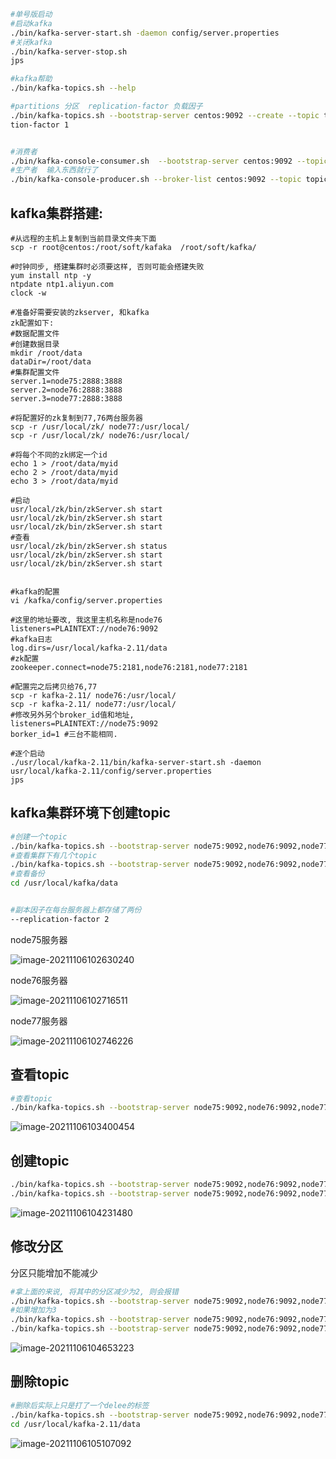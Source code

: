 
```bash
#单号版启动
#启动kafka
./bin/kafka-server-start.sh -daemon config/server.properties 
#关闭kafka
./bin/kafka-server-stop.sh 
jps

#kafka帮助
./bin/kafka-topics.sh --help

#partitions 分区  replication-factor 负载因子
./bin/kafka-topics.sh --bootstrap-server centos:9092 --create --topic topic01 --partitions 3 --replica
tion-factor 1


#消费者
./bin/kafka-console-consumer.sh  --bootstrap-server centos:9092 --topic topic01 --group group1
#生产者  输入东西就行了
./bin/kafka-console-producer.sh --broker-list centos:9092 --topic topic01

```

## kafka集群搭建:

```shell
#从远程的主机上复制到当前目录文件夹下面
scp -r root@centos:/root/soft/kafaka  /root/soft/kafka/

#时钟同步, 搭建集群时必须要这样, 否则可能会搭建失败
yum install ntp -y 
ntpdate ntp1.aliyun.com
clock -w

#准备好需要安装的zkserver, 和kafka
zk配置如下:
#数据配置文件
#创建数据目录
mkdir /root/data
dataDir=/root/data
#集群配置文件
server.1=node75:2888:3888
server.2=node76:2888:3888
server.3=node77:2888:3888

#将配置好的zk复制到77,76两台服务器
scp -r /usr/local/zk/ node77:/usr/local/
scp -r /usr/local/zk/ node76:/usr/local/

#将每个不同的zk绑定一个id
echo 1 > /root/data/myid
echo 2 > /root/data/myid
echo 3 > /root/data/myid

#启动
usr/local/zk/bin/zkServer.sh start
usr/local/zk/bin/zkServer.sh start
usr/local/zk/bin/zkServer.sh start
#查看
usr/local/zk/bin/zkServer.sh status
usr/local/zk/bin/zkServer.sh start
usr/local/zk/bin/zkServer.sh start


#kafka的配置
vi /kafka/config/server.properties

#这里的地址要改, 我这里主机名称是node76
listeners=PLAINTEXT://node76:9092
#kafka日志
log.dirs=/usr/local/kafka-2.11/data
#zk配置
zookeeper.connect=node75:2181,node76:2181,node77:2181

#配置完之后拷贝给76,77
scp -r kafka-2.11/ node76:/usr/local/
scp -r kafka-2.11/ node77:/usr/local/
#修改另外另个broker_id值和地址,
listeners=PLAINTEXT://node75:9092
borker_id=1 #三台不能相同.

#逐个启动
./usr/local/kafka-2.11/bin/kafka-server-start.sh -daemon usr/local/kafka-2.11/config/server.properties
jps

```



## kafka集群环境下创建topic

```bash
#创建一个topic
./bin/kafka-topics.sh --bootstrap-server node75:9092,node76:9092,node77:9092 --create --topic topic01 --partitions 3 --replication-factor 2
#查看集群下有几个topic
./bin/kafka-topics.sh --bootstrap-server node75:9092,node76:9092,node77:9092 --list
#查看备份
cd /usr/local/kafka/data


#副本因子在每台服务器上都存储了两份
--replication-factor 2
```

node75服务器

![image-20211106102630240](https://cdn.jsdelivr.net/gh/hx1098/Algorithm@master/img/kafka/20211106102630.png)

node76服务器

![image-20211106102716511](https://cdn.jsdelivr.net/gh/hx1098/Algorithm@master/img/kafka/20211106102716.png)

node77服务器

![image-20211106102746226](https://cdn.jsdelivr.net/gh/hx1098/Algorithm@master/img/kafka/20211106102746.png)

## 查看topic

```bash
#查看topic
./bin/kafka-topics.sh --bootstrap-server node75:9092,node76:9092,node77:9092 --describe --topic topic01

```

![image-20211106103400454](https://cdn.jsdelivr.net/gh/hx1098/Algorithm@master/img/kafka/20211106103400.png)



## 创建topic

```bash
./bin/kafka-topics.sh --bootstrap-server node75:9092,node76:9092,node77:9092 --create --topic topic02 --partitions 2 --replication-factor 3
./bin/kafka-topics.sh --bootstrap-server node75:9092,node76:9092,node77:9092 --describe --topic topic02
```

![image-20211106104231480](https://cdn.jsdelivr.net/gh/hx1098/Algorithm@master/img/kafka/20211106104231.png)



## 修改分区

分区只能增加不能减少

```bash
#拿上面的来说, 将其中的分区减少为2, 则会报错
./bin/kafka-topics.sh --bootstrap-server node75:9092,node76:9092,node77:9092 --alter --topic topic02 --partitions 2
#如果增加为3
./bin/kafka-topics.sh --bootstrap-server node75:9092,node76:9092,node77:9092 --alter --topic topic02 --partitions 3
./bin/kafka-topics.sh --bootstrap-server node75:9092,node76:9092,node77:9092 --describe --topic topic02
```

![image-20211106104653223](https://cdn.jsdelivr.net/gh/hx1098/Algorithm@master/img/kafka/20211106104653.png)



## 删除topic

```bash
#删除后实际上只是打了一个delee的标签
./bin/kafka-topics.sh --bootstrap-server node75:9092,node76:9092,node77:9092 --delete --topic topic02
cd /usr/local/kafka-2.11/data
```

![image-20211106105107092](https://cdn.jsdelivr.net/gh/hx1098/Algorithm@master/img/kafka/20211106105107.png)




